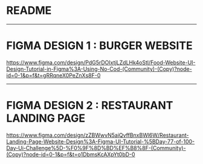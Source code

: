 # README


------------------------------------

# FIGMA DESIGN 1 : BURGER WEBSITE 
https://www.figma.com/design/PdG5rDOIxtjLZdLHk4oStl/Food-Website-UI-Design-Tutorial-in-Figma%3A-Using-No-Cod-(Community)-(Copy)?node-id=0-1&p=f&t=gRRqneX0PeZnXs8F-0

------------------------------------

# FIGMA DESIGN 2 : RESTAURANT LANDING PAGE 
https://www.figma.com/design/zZBWwvN5aiQvffBnxBWl6W/Restaurant-Landing-Page-Website-Design%3A-Figma-UI-Tutorial-%5BDay-77-of-100-Day-Ui-Challenge%5D-%F0%9F%8D%BD%EF%B8%8F-(Community)-(Copy)?node-id=0-1&p=f&t=o1DbmsKcAXpYt0bD-0
